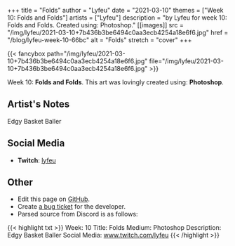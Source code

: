 +++
title =       "Folds"
author =      "Lyfeu"
date =        "2021-03-10"
themes =      ["Week 10: Folds and Folds"]
artists =     ["Lyfeu"]
description = "by Lyfeu for week 10: Folds and Folds. Created using: Photoshop."
[[images]]
              src = "/img/lyfeu/2021-03-10+7b436b3be6494c0aa3ecb4254a18e6f6.jpg"
              href = "/blog/lyfeu-week-10-66bc"
              alt = "Folds"
              stretch = "cover"
+++


{{< fancybox path="/img/lyfeu/2021-03-10+7b436b3be6494c0aa3ecb4254a18e6f6.jpg" file="/img/lyfeu/2021-03-10+7b436b3be6494c0aa3ecb4254a18e6f6.jpg" >}}


Week 10: **Folds and Folds**. This art was lovingly created using: **Photoshop**.

## Artist's Notes

Edgy Basket Baller

## Social Media

- **Twitch**: <a href='https://twitch.tv/lyfeu' target='_blank'>lyfeu</a>


## Other

- Edit this page on [GitHub](https://github.com/teaminkling/web-refresh/edit/main/blog/content/blog/lyfeu-week-10-66bc.md).
- Create [a bug ticket](https://github.com/teaminkling/web-refresh/issues/new?assignees=&labels=bug&template=problem-report.md&title=) for the developer.
- Parsed source from Discord is as follows:

{{< highlight txt >}}
Week: 10 
Title: Folds
Medium: Photoshop 
Description: Edgy Basket Baller
Social Media: www.twitch.com/lyfeu
{{< /highlight >}}